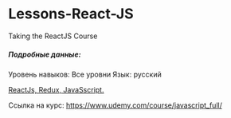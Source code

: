 # Lessons-React-JS
Taking the ReactJS Course


<h5>Подробные данные:</h5>

Уровень навыков: Все уровни
Язык: русский

<u>ReactJs, Redux, JavaSscript.</u>

Ссылка на курс: https://www.udemy.com/course/javascript_full/